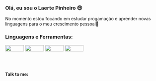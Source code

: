 ### Olá, eu sou o Laerte Pinheiro 😎

No momento estou focando em estudar progamação e aprender novas linguagens para o meu crescimento pessoal🚀
<br>
### Linguagens e Ferramentas:

<p>
  <img src="https://img.shields.io/badge/MySQL-005C84?style=for-the-badge&logo=mysql&logoColor=white" width="60px" height="20px"/>
  <img src="https://img.shields.io/badge/JavaScript-F7DF1E?style=for-the-badge&logo=javascript&logoColor=black" width="60px" height="20px"/>
  <img src="https://img.shields.io/badge/PHP-777BB4?style=for-the-badge&logo=php&logoColor=whit" width="60px" height="20px"/>
  <img src="https://img.shields.io/badge/React-20232A?style=for-the-badge&logo=react&logoColor=61DAFB" width="60px" height="20px"/>
</p>
<br>
<br>

<strong><p>Talk to me:</p></strong>
<p>
  <a href="https://www.linkedin.com/in/laerte-pinheiro-74b83b267/"><img src="https://logodownload.org/wp-content/uploads/2019/03/linkedin-logo.png" widht="15px" height="15px"/></a>  
</p>
<br>
